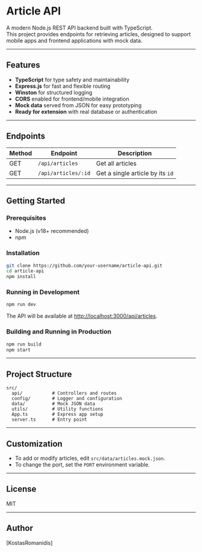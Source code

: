 # Article API

A modern Node.js REST API backend built with TypeScript.  
This project provides endpoints for retrieving articles, designed to support mobile apps and frontend applications with mock data.

---

## Features

- **TypeScript** for type safety and maintainability
- **Express.js** for fast and flexible routing
- **Winston** for structured logging
- **CORS** enabled for frontend/mobile integration
- **Mock data** served from JSON for easy prototyping
- **Ready for extension** with real database or authentication

---

## Endpoints

| Method | Endpoint            | Description                       |
|--------|---------------------|-----------------------------------|
| GET    | `/api/articles`     | Get all articles                  |
| GET    | `/api/articles/:id` | Get a single article by its `id`  |

---

## Getting Started

### Prerequisites

- Node.js (v18+ recommended)
- npm

### Installation

```bash
git clone https://github.com/your-username/article-api.git
cd article-api
npm install
```

### Running in Development

```bash
npm run dev
```

The API will be available at [http://localhost:3000/api/articles](http://localhost:3000/api/articles).

### Building and Running in Production

```bash
npm run build
npm start
```

---

## Project Structure

```
src/
  api/           # Controllers and routes
  config/        # Logger and configuration
  data/          # Mock JSON data
  utils/         # Utility functions
  App.ts         # Express app setup
  server.ts      # Entry point
```

---

## Customization

- To add or modify articles, edit `src/data/articles.mock.json`.
- To change the port, set the `PORT` environment variable.

---

## License

MIT

---

## Author

[KostasRomanidis]